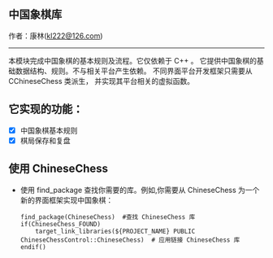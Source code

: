 ## 中国象棋库

作者：康林(kl222@126.com)

-------------------------

本模块完成中国象棋的基本规则及流程。它仅依赖于 C++ 。
它提供中国象棋的基础数据结构、规则。不与相关平台产生依赖。
不同界面平台开发框架只需要从 CChineseChess 类派生，
并实现其平台相关的虚拟函数。

## 它实现的功能：

- [x] 中国象棋基本规则
- [x] 棋局保存和复盘

## 使用 ChineseChess
+ 使用 find_package 查找你需要的库。例如,你需要从 ChineseChess 为一个新的界面框架实现中国象棋：

      find_package(ChineseChess)  #查找 ChineseChess 库
      if(ChineseChess_FOUND)
          target_link_libraries(${PROJECT_NAME} PUBLIC ChineseChessControl::ChineseChess)  # 应用链接 ChineseChess 库
      endif()
